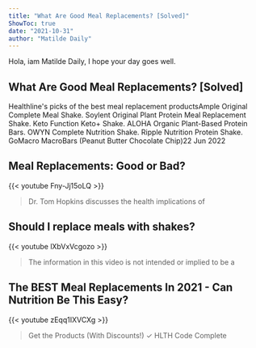 ```yaml
---
title: "What Are Good Meal Replacements? [Solved]"
ShowToc: true 
date: "2021-10-31"
author: "Matilde Daily" 
---
```


Hola, iam Matilde Daily, I hope your day goes well.
## What Are Good Meal Replacements? [Solved]
Healthline's picks of the best meal replacement productsAmple Original Complete Meal Shake. 
 Soylent Original Plant Protein Meal Replacement Shake. 
 Keto Function Keto+ Shake. 
 ALOHA Organic Plant-Based Protein Bars. 
 OWYN Complete Nutrition Shake. 
 Ripple Nutrition Protein Shake. 
 GoMacro MacroBars (Peanut Butter Chocolate Chip)22 Jun 2022

## Meal Replacements: Good or Bad?
{{< youtube Fny-Jj15oLQ >}}
>Dr. Tom Hopkins discusses the health implications of 

## Should I replace meals with shakes?
{{< youtube lXbVxVcgozo >}}
>The information in this video is not intended or implied to be a 

## The BEST Meal Replacements In 2021 - Can Nutrition Be This Easy?
{{< youtube zEqq1IXVCXg >}}
>Get the Products (With Discounts!) ✓ HLTH Code Complete 


